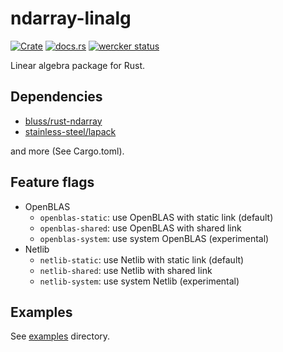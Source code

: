ndarray-linalg
===============
[![Crate](http://meritbadge.herokuapp.com/ndarray-linalg)](https://crates.io/crates/ndarray-linalg)
[![docs.rs](https://docs.rs/ndarray-linalg/badge.svg)](https://docs.rs/ndarray-linalg)
[![wercker status](https://app.wercker.com/status/f04aeba682ea6e79577e15bd946344a5/s/master "wercker status")](https://app.wercker.com/project/byKey/f04aeba682ea6e79577e15bd946344a5)

Linear algebra package for Rust.

Dependencies
-------------

- [bluss/rust-ndarray](https://github.com/bluss/rust-ndarray)
- [stainless-steel/lapack](https://github.com/stainless-steel/lapack)

and more (See Cargo.toml).

Feature flags
--------------

- OpenBLAS
  - `openblas-static`: use OpenBLAS with static link (default)
  - `openblas-shared`: use OpenBLAS with shared link
  - `openblas-system`: use system OpenBLAS (experimental)
- Netlib
  - `netlib-static`: use Netlib with static link (default)
  - `netlib-shared`: use Netlib with shared link
  - `netlib-system`: use system Netlib (experimental)

Examples
---------
See [examples](https://github.com/termoshtt/ndarray-linalg/tree/master/examples) directory.

